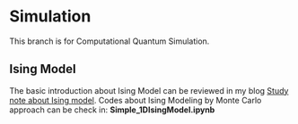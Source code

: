 # Simulation
This branch is for Computational Quantum Simulation. 

## Ising Model
The basic introduction about Ising Model can be reviewed in my blog [Study note about Ising model](https://huijiaoluo.github.io/2024/07/16/QuantumNote1/). Codes about Ising Modeling by Monte Carlo approach can be check in: $\textbf{Simple_1DIsingModel.ipynb}$
